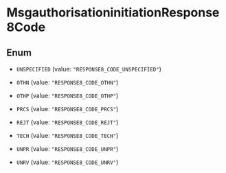 

# MsgauthorisationinitiationResponse8Code

## Enum


* `UNSPECIFIED` (value: `"RESPONSE8_CODE_UNSPECIFIED"`)

* `OTHN` (value: `"RESPONSE8_CODE_OTHN"`)

* `OTHP` (value: `"RESPONSE8_CODE_OTHP"`)

* `PRCS` (value: `"RESPONSE8_CODE_PRCS"`)

* `REJT` (value: `"RESPONSE8_CODE_REJT"`)

* `TECH` (value: `"RESPONSE8_CODE_TECH"`)

* `UNPR` (value: `"RESPONSE8_CODE_UNPR"`)

* `UNRV` (value: `"RESPONSE8_CODE_UNRV"`)



